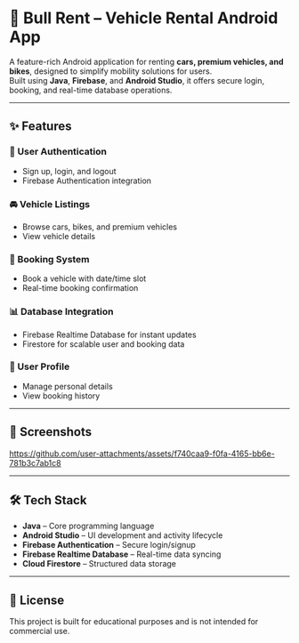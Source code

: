 # 🚗 Bull Rent – Vehicle Rental Android App

A feature-rich Android application for renting **cars, premium vehicles, and bikes**, designed to simplify mobility solutions for users.  
Built using **Java**, **Firebase**, and **Android Studio**, it offers secure login, booking, and real-time database operations.

---

## ✨ Features

### 🔐 User Authentication
- Sign up, login, and logout  
- Firebase Authentication integration

### 🚘 Vehicle Listings
- Browse cars, bikes, and premium vehicles  
- View vehicle details

### 📝 Booking System
- Book a vehicle with date/time slot  
- Real-time booking confirmation

### 📊 Database Integration
- Firebase Realtime Database for instant updates  
- Firestore for scalable user and booking data

### 👤 User Profile
- Manage personal details  
- View booking history

---

## 📸 Screenshots

https://github.com/user-attachments/assets/f740caa9-f0fa-4165-bb6e-781b3c7ab1c8

---

## 🛠 Tech Stack

- **Java** – Core programming language  
- **Android Studio** – UI development and activity lifecycle  
- **Firebase Authentication** – Secure login/signup  
- **Firebase Realtime Database** – Real-time data syncing  
- **Cloud Firestore** – Structured data storage  

---

## 📄 License

This project is built for educational purposes and is not intended for commercial use.
